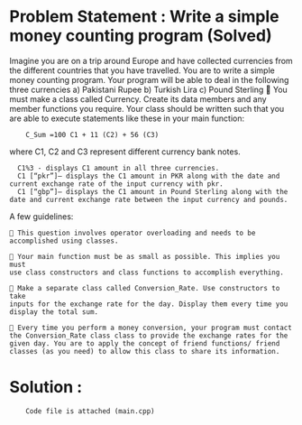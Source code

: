 # Problem Statement : Write a simple money counting program (Solved)

Imagine you are on a trip around Europe and have collected currencies from
the different countries that you have travelled.
You are to write a simple money counting program. Your program will be able
to deal in the following three currencies
    a) Pakistani Rupee
    b) Turkish Lira
    c) Pound Sterling
 You must make a class called Currency. Create its data members and any
member functions you require. Your class should be written such that you
are able to execute statements like these in your main function:

        C_Sum =100 C1 + 11 (C2) + 56 (C3)
        
where C1, C2 and C3 represent different currency bank notes.

      C1%3 - displays C1 amount in all three currencies.
      C1 [“pkr”]– displays the C1 amount in PKR along with the date and current exchange rate of the input currency with pkr.
      C1 [“gbp”]– displays the C1 amount in Pound Sterling along with the date and current exchange rate between the input currency and pounds.
  
A few guidelines:

     This question involves operator overloading and needs to be accomplished using classes.

     Your main function must be as small as possible. This implies you must
    use class constructors and class functions to accomplish everything.

     Make a separate class called Conversion_Rate. Use constructors to take
    inputs for the exchange rate for the day. Display them every time you
    display the total sum.

     Every time you perform a money conversion, your program must contact
    the Conversion_Rate class class to provide the exchange rates for the
    given day. You are to apply the concept of friend functions/ friend
    classes (as you need) to allow this class to share its information.
# Solution : 
        Code file is attached (main.cpp)
